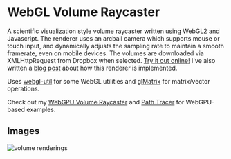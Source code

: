 # WebGL Volume Raycaster

A scientific visualization style volume raycaster written
using WebGL2 and Javascript. The renderer uses an arcball camera which supports
mouse or touch input, and dynamically adjusts the sampling rate
to maintain a smooth framerate, even on mobile devices. The volumes
are downloaded via XMLHttpRequest from Dropbox when selected.
[Try it out online!](https://www.willusher.io/webgl-volume-raycaster/)
I've also written a [blog post](https://www.willusher.io/webgl/2019/01/13/volume-rendering-with-webgl)
about how this renderer is implemented.

Uses [webgl-util](https://github.com/Twinklebear/webgl-util) for some WebGL utilities and [glMatrix](http://glmatrix.net/) for matrix/vector operations.

Check out my [WebGPU Volume Raycaster](https://github.com/Twinklebear/webgpu-volume-raycaster/) and [Path Tracer](https://github.com/Twinklebear/webgpu-volume-raycaster/tree/path-tracer) for WebGPU-based examples.

## Images

![volume renderings](https://i.imgur.com/YqdyKCj.png)

